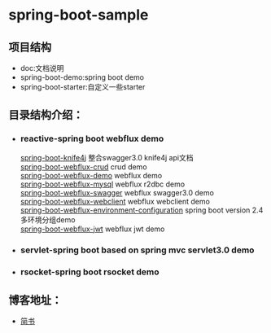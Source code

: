 # spring-boot-sample
## 项目结构
- doc:文档说明
- spring-boot-demo:spring boot demo
- spring-boot-starter:自定义一些starter
## 目录结构介绍：
- ### reactive-spring boot webflux demo
     [spring-boot-knife4j](https://github.com/Even521/spring-boot-sample/tree/master/spring-boot-demo/reactive/spring-boot-knife4j) 整合swagger3.0 knife4j api文档  
     [spring-boot-webflux-crud](https://github.com/Even521/spring-boot-sample/tree/master/spring-boot-demo/reactive/spring-boot-webflux-crud) crud demo  
     [spring-boot-webflux-demo](https://github.com/Even521/spring-boot-sample/tree/master/spring-boot-demo/reactive/spring-boot-webflux-demo) webflux demo  
     [spring-boot-webflux-mysql](https://github.com/Even521/spring-boot-sample/tree/master/spring-boot-demo/reactive/spring-boot-webflux-mysql) webflux r2dbc demo  
     [spring-boot-webflux-swagger](https://github.com/Even521/spring-boot-sample/tree/master/spring-boot-demo/reactive/spring-boot-webflux-swagger) webflux swagger3.0 demo  
     [spring-boot-webflux-webclient](https://github.com/Even521/spring-boot-sample/tree/master/spring-boot-demo/reactive/spring-boot-webflux-webclient) webflux webclient demo  
     [spring-boot-webflux-environment-configuration](https://github.com/Even521/spring-boot-sample/tree/master/spring-boot-demo/reactive/spring-boot-webflux-environment-configuration) spring boot version 2.4 多环境分组demo  
     [spring-boot-webflux-jwt](https://github.com/Even521/spring-boot-sample/tree/master/spring-boot-demo/reactive/spring-boot-webflux-jwt) webflux jwt demo             
- ### servlet-spring boot  based on spring mvc servlet3.0 demo 
- ### rsocket-spring boot rsocket demo
        
## 博客地址：
- [简书](https://www.jianshu.com/u/e9ed9db30021)

